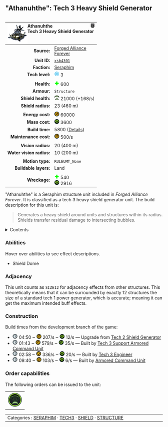 "Athanuhthe": Tech 3 Heavy Shield Generator
----
<table align="right">
    <thead>
        <tr>
            <th align="left" colspan="2">
                <img align="left" src="icons/units/XSB4301_icon.png" title="Athanuhthe unit icon" /><img align="right" src="icons/strategicicons/icon_structure3_shield_rest.png" title="icon_structure3_shield" />Athanuhthe<br />Tech 3 Heavy Shield Generator
            </th>
        </tr>
    </thead>
    <tbody>
        <tr>
            <td align="right"><strong>Source:</strong></td>
            <td><a href="Forged Alliance Forever">Forged Alliance<br />Forever</a></td>
        </tr>
        <tr>
            <td align="right"><strong>Unit ID:</strong></td>
            <td><a href="https://github.com/FAForever/fa/D:/faf-development/fa/units/XSB4301/XSB4301_unit.bp"><code>xsb4301</code></a></td>
        </tr>
        <tr>
            <td align="right"><strong>Faction:</strong></td>
            <td><a href="_categories.SERAPHIM">Seraphim</a></td>
        </tr>
        <tr>
            <td align="right"><strong>Tech level:</strong></td>
            <td><img src="icons/T3.png" title="Tech 3" /> 3</td>
        </tr>
        <tr><td align="center" colspan="2"></td></tr>
        <tr>
            <td align="right"><strong>Health:</strong></td>
            <td><img src="icons/health.png" title="Health" /> 600</td>
        </tr>
        <tr>
            <td align="right"><strong>Armour:</strong></td>
            <td><code>Structure</code></td>
        </tr>
        <tr>
            <td align="right"><strong>Shield health:</strong></td>
            <td><img src="icons/shield.png" title="Shield" /> 21000 (+168/s)</td>
        </tr>
        <tr>
            <td align="right"><strong>Shield radius:</strong></td>
            <td> <span title="0.46 km, 0.29 mi">23 (460 m)</span></td>
        </tr>
        <tr><td align="center" colspan="2"></td></tr>
        <tr>
            <td align="right"><strong>Energy cost:</strong></td>
            <td><img src="icons/energy.png" title="Energy" /> 60000</td>
        </tr>
        <tr>
            <td align="right"><strong>Mass cost:</strong></td>
            <td><img src="icons/mass.png" title="Mass" /> 3600</td>
        </tr>
        <tr>
            <td align="right"><strong>Build time:</strong></td>
            <td>5800 (<a href="#construction">Details</a>)</td>
        </tr>
        <tr>
            <td align="right"><strong>Maintenance cost:</strong></td>
            <td><img src="icons/energy.png" title="Energy" /> 500/s</td>
        </tr>
        <tr><td align="center" colspan="2"></td></tr>
        <tr>
            <td align="right"><strong>Vision radius:</strong></td>
            <td> <span title="0.40 km, 0.25 mi">20 (400 m)</span></td>
        </tr>
        <tr>
            <td align="right"><strong>Water vision radius:</strong></td>
            <td> <span title="0.20 km, 0.12 mi">10 (200 m)</span></td>
        </tr>
        <tr><td align="center" colspan="2"></td></tr>
        <tr>
            <td align="right"><strong>Motion type:</strong></td>
            <td><code>RULEUMT_None</code></td>
        </tr>
        <tr>
            <td align="right"><strong>Buildable layers:</strong></td>
            <td>Land</td>
        </tr>
        <tr><td align="center" colspan="2"></td></tr>
        <tr>
            <td align="right"><strong>Wreckage:</strong></td>
            <td><img src="icons/health.png" title="Health" /> 540<br /><img src="icons/mass.png" title="Mass" /> 2916</td>
        </tr>
    </tbody>
</table>

"Athanuhthe" is a Seraphim structure unit included in *Forged Alliance Forever*.
It is classified as a tech 3 heavy shield generator unit.
The build description for this unit is:

<blockquote>Generates a heavy shield around units and structures within its radius. Shields transfer residual damage to intersecting bubbles.</blockquote>

<details>
<summary>Contents</summary>

1. – <a href="#abilities">Abilities</a>
2. – <a href="#adjacency">Adjacency</a>
3. – <a href="#construction">Construction</a>
4. – <a href="#order-capabilities">Order capabilities</a>
</details>

### Abilities
Hover over abilities to see effect descriptions.

* <span title="Has a bubble shield that can protect others">Shield Dome</span>

### Adjacency
This unit counts as `SIZE12` for adjacency effects from other structures. This theoretically means that it can be surrounded by exactly 12 structures the size of a standard tech 1 power generator, which is accurate; meaning it can get the maximum intended buff effects. 

### Construction
Build times from the development branch of the game:
* <img src="icons/time.png" title="Time" /> 04:50 ‒ <img src="icons/energy.png" title="Energy" /> 207/s ‒ <img src="icons/mass.png" title="Mass" /> 12/s — Upgrade from <a href="XSB4202">Tech 2 Shield Generator</a>
* <img src="icons/time.png" title="Time" /> 01:43 ‒ <img src="icons/energy.png" title="Energy" /> 579/s ‒ <img src="icons/mass.png" title="Mass" /> 35/s — Built by <a href="XSL0301">Tech 3 Support Armored Command Unit</a>
* <img src="icons/time.png" title="Time" /> 02:58 ‒ <img src="icons/energy.png" title="Energy" /> 336/s ‒ <img src="icons/mass.png" title="Mass" /> 20/s — Built by <a href="XSL0309">Tech 3 Engineer</a>
* <img src="icons/time.png" title="Time" /> 09:40 ‒ <img src="icons/energy.png" title="Energy" /> 103/s ‒ <img src="icons/mass.png" title="Mass" /> 6/s — Built by <a href="XSL0001">Armored Command Unit</a>

### Order capabilities
The following orders can be issued to the unit:
<table>
<td><img float="left" src="icons/orders/shield-dome.png" title="Shield Dome Toggle
Turn the selected units shield dome on/off" /></td>
</table>

<table align="center">
<td width="1215px">Categories : 
<a href="_categories.SERAPHIM">SERAPHIM</a> · 
<a href="_categories.TECH3">TECH3</a> · 
<a href="_categories.SHIELD">SHIELD</a> · 
<a href="_categories.STRUCTURE">STRUCTURE</a></td>
</table>
